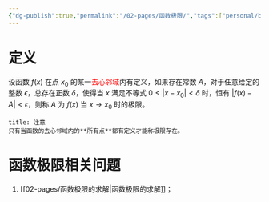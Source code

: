 ```yaml
---
{"dg-publish":true,"permalink":"/02-pages/函数极限/","tags":["personal/blog","math/高等数学/极限"]}
---
```


# 定义
设函数 $\displaystyle f(x)$ 在点 $\displaystyle x_{0}$ 的某一<font color="#ff0000">去心邻域</font>内有定义，如果存在常数 $A$，对于任意给定的整数 $\displaystyle \epsilon$，总存在正数 $\displaystyle \delta$，使得当 $\displaystyle x$ 满足不等式 $\displaystyle 0<|x-x_{0}|<\delta$ 时，恒有 $\displaystyle |f(x)-A|<\epsilon$，则称 $A$ 为 $\displaystyle f(x)$ 当 $\displaystyle x\to x_{0}$ 时的极限。

```ad-tip
title: 注意
只有当函数的去心邻域内的**所有点**都有定义才能称极限存在。
```

# 函数极限相关问题
1. [[02-pages/函数极限的求解\|函数极限的求解]]；